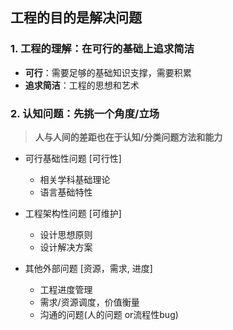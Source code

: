 ## <b>工程的目的是解决问题</b> ##

### <b>1. 工程的理解：在可行的基础上追求简洁</b> ###

- <b>可行</b>：需要足够的基础知识支撑，需要积累
-  <b>追求简洁</b>：工程的思想和艺术

### <b> 2. 认知问题：先挑一个角度/立场</b> ###
>  <b>人与人间的差距也在于认知/分类问题方法和能力</b>
- 可行基础性问题    [可行性]
  -  相关学科基础理论
  -  语言基础特性

- 工程架构性问题    [可维护]
  - 设计思想原则
  - 设计解决方案

- 其他外部问题  [资源，需求,  进度]
  -  工程进度管理
  -  需求/资源调度，价值衡量 
  - 沟通的问题(人的问题 or流程性bug)
